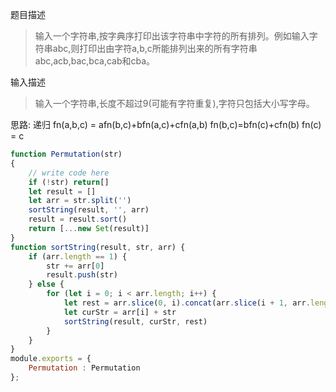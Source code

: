 题目描述
>输入一个字符串,按字典序打印出该字符串中字符的所有排列。例如输入字符串abc,则打印出由字符a,b,c所能排列出来的所有字符串abc,acb,bac,bca,cab和cba。

输入描述
>输入一个字符串,长度不超过9(可能有字符重复),字符只包括大小写字母。

思路:
递归 fn(a,b,c) = afn(b,c)+bfn(a,c)+cfn(a,b) fn(b,c)=bfn(c)+cfn(b)  fn(c) = c
```js
function Permutation(str)
{
    // write code here
    if (!str) return[]
    let result = []
    let arr = str.split('')
    sortString(result, '', arr)
    result = result.sort()
    return [...new Set(result)]
}
function sortString(result, str, arr) {
    if (arr.length == 1) {
        str += arr[0]
        result.push(str)
    } else {
        for (let i = 0; i < arr.length; i++) {
            let rest = arr.slice(0, i).concat(arr.slice(i + 1, arr.length))
            let curStr = arr[i] + str
            sortString(result, curStr, rest)
        }
    }
}
module.exports = {
    Permutation : Permutation
};
```